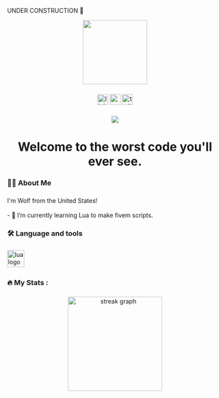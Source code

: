 UNDER CONSTRUCTION 🍆

<div align="center">
  <img height="150" src="https://media3.giphy.com/media/v1.Y2lkPTc5MGI3NjExb3MydzFtbnVvZTc1NGJ4aDV6NHRqdHFxMnhsajBtZ3ltMTNzbWd5eSZlcD12MV9pbnRlcm5hbF9naWZfYnlfaWQmY3Q9Zw/sxZCZNYqdEMec/giphy.gif"  />
</div>

###

<div align="center">
  <img src="https://img.shields.io/static/v1?message=LinkedIn&logo=linkedin&label=&color=0077B5&logoColor=white&labelColor=&style=for-the-badge" height="25" alt="linkedin logo"  />
  <img src="https://img.shields.io/static/v1?message=Youtube&logo=youtube&label=&color=FF0000&logoColor=white&labelColor=&style=for-the-badge" height="25" alt="youtube logo"  />
  <img src="https://img.shields.io/static/v1?message=Twitter&logo=twitter&label=&color=1DA1F2&logoColor=white&labelColor=&style=for-the-badge" height="25" alt="twitter logo"  />
</div>

###

<div align="center">
  <img src="https://visitor-badge.laobi.icu/badge?page_id=maurodesouza.maurodesouza&"  />
</div>

###

<h1 align="center">Welcome to the worst code you'll ever see.</h1>

###

<h3 align="left">👩‍💻  About Me</h3>

###

<p align="left">I'm Wolf from the United States!<br><br>- 🔭 I’m currently learning Lua to make fivem scripts.

###

<h3 align="left">🛠 Language and tools</h3>

###

<div align="left">
 <img src="https://cdn.jsdelivr.net/gh/devicons/devicon@latest/icons/lua/lua-line.svg" height="40" alt="lua logo"   /> 
  <img width="12" />
</div>

###

<h3 align="left">🔥   My Stats :</h3>

###

<div align="center">
  <img src="https://streak-stats.demolab.com?user=maurodesouza&locale=en&mode=daily&theme=dark&hide_border=false&border_radius=5&order=3" height="220" alt="streak graph"  />
</div>

###
